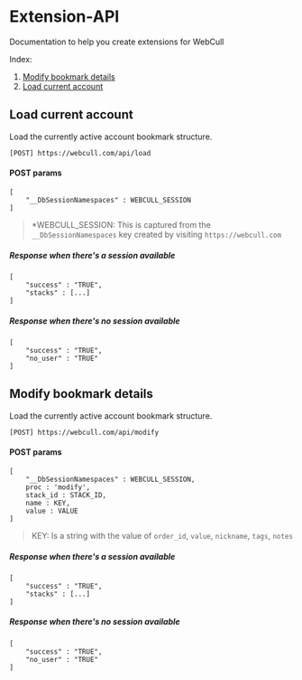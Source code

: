 # Extension-API
Documentation to help you create extensions for WebCull

Index:
1. [Modify bookmark details](#modify-bookmark-details)
1. [Load current account](#load-current-account)

## Load current account
Load the currently active account bookmark structure.
```
[POST] https://webcull.com/api/load
```
#### POST params
```
[
	"__DbSessionNamespaces" : WEBCULL_SESSION
]
```
> *WEBCULL_SESSION: This is captured from the `__DbSessionNamespaces` key created by visiting `https://webcull.com`

##### Response when there's a session available
```
[
	"success" : "TRUE",
	"stacks" : [...]
]
```

##### Response when there's no session available
```
[
	"success" : "TRUE",
	"no_user" : "TRUE"
]
```

## Modify bookmark details
Load the currently active account bookmark structure.
```
[POST] https://webcull.com/api/modify
```
#### POST params
```
[
	"__DbSessionNamespaces" : WEBCULL_SESSION,
	proc : 'modify',
	stack_id : STACK_ID,
	name : KEY,
	value : VALUE
]
```
> KEY: Is a string with the value of `order_id`, `value`, `nickname`, `tags`, `notes`

##### Response when there's a session available
```
[
	"success" : "TRUE",
	"stacks" : [...]
]
```

##### Response when there's no session available
```
[
	"success" : "TRUE",
	"no_user" : "TRUE"
]
```
